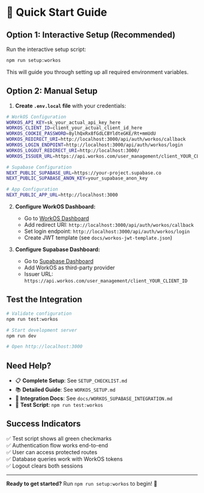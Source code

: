 # 🚀 Quick Start Guide

## **Option 1: Interactive Setup (Recommended)**

Run the interactive setup script:

```bash
npm run setup:workos
```

This will guide you through setting up all required environment variables.

## **Option 2: Manual Setup**

1. **Create `.env.local` file** with your credentials:

```bash
# WorkOS Configuration
WORKOS_API_KEY=sk_your_actual_api_key_here
WORKOS_CLIENT_ID=client_your_actual_client_id_here
WORKOS_COOKIE_PASSWORD=8ylhQxRx8fGdLCBYldteGKE/Rt+mmUdU
WORKOS_REDIRECT_URI=http://localhost:3000/api/auth/workos/callback
WORKOS_LOGIN_ENDPOINT=http://localhost:3000/api/auth/workos/login
WORKOS_LOGOUT_REDIRECT_URI=http://localhost:3000/
WORKOS_ISSUER_URL=https://api.workos.com/user_management/client_YOUR_CLIENT_ID

# Supabase Configuration
NEXT_PUBLIC_SUPABASE_URL=https://your-project.supabase.co
NEXT_PUBLIC_SUPABASE_ANON_KEY=your_supabase_anon_key

# App Configuration
NEXT_PUBLIC_APP_URL=http://localhost:3000
```

2. **Configure WorkOS Dashboard:**
   - Go to [WorkOS Dashboard](https://dashboard.workos.com)
   - Add redirect URI: `http://localhost:3000/api/auth/workos/callback`
   - Set login endpoint: `http://localhost:3000/api/auth/workos/login`
   - Create JWT template (see `docs/workos-jwt-template.json`)

3. **Configure Supabase Dashboard:**
   - Go to [Supabase Dashboard](https://supabase.com/dashboard)
   - Add WorkOS as third-party provider
   - Issuer URL: `https://api.workos.com/user_management/client_YOUR_CLIENT_ID`

## **Test the Integration**

```bash
# Validate configuration
npm run test:workos

# Start development server
npm run dev

# Open http://localhost:3000
```

## **Need Help?**

- 📋 **Complete Setup**: See `SETUP_CHECKLIST.md`
- 📚 **Detailed Guide**: See `WORKOS_SETUP.md`
- 🔧 **Integration Docs**: See `docs/WORKOS_SUPABASE_INTEGRATION.md`
- 🧪 **Test Script**: `npm run test:workos`

## **Success Indicators**

✅ Test script shows all green checkmarks  
✅ Authentication flow works end-to-end  
✅ User can access protected routes  
✅ Database queries work with WorkOS tokens  
✅ Logout clears both sessions  

---

**Ready to get started?** Run `npm run setup:workos` to begin! 🚀
